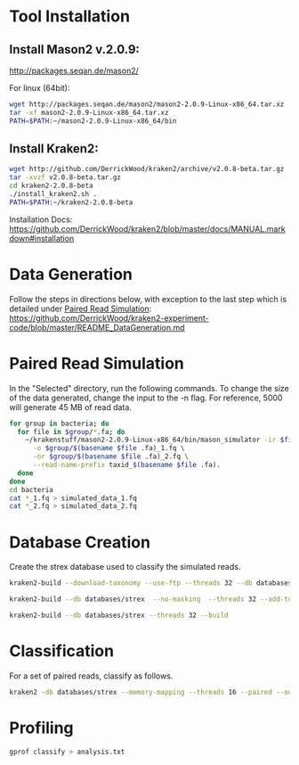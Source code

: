 # Tool Installation
## Install Mason2 v.2.0.9:
http://packages.seqan.de/mason2/

For linux (64bit):
```bash
wget http://packages.seqan.de/mason2/mason2-2.0.9-Linux-x86_64.tar.xz
tar -xf mason2-2.0.9-Linux-x86_64.tar.xz
PATH=$PATH:~/mason2-2.0.9-Linux-x86_64/bin
```

## Install Kraken2:

```bash
wget http://github.com/DerrickWood/kraken2/archive/v2.0.8-beta.tar.gz
tar -xvzf v2.0.8-beta.tar.gz
cd kraken2-2.0.8-beta
./install_kraken2.sh .
PATH=$PATH:~/kraken2-2.0.8-beta
```

Installation Docs:
https://github.com/DerrickWood/kraken2/blob/master/docs/MANUAL.markdown#installation

# Data Generation
Follow the steps in directions below, with exception to the last step which is detailed under [Paired Read Simulation](#Paired-Read-Simulation):
https://github.com/DerrickWood/kraken2-experiment-code/blob/master/README_DataGeneration.md

# Paired Read Simulation
In the "Selected" directory, run the following commands. To change the size of the data generated, change the input to the -n flag. For reference, 5000 will generate 45 MB of read data. 

```bash
for group in bacteria; do
  for file in $group/*.fa; do
    ~/krakenstuff/mason2-2.0.9-Linux-x86_64/bin/mason_simulator -ir $file --seed 42 -n 5000 --num-threads 4 \
      -o $group/$(basename $file .fa)_1.fq \
      -or $group/$(basename $file .fa)_2.fq \
      --read-name-prefix taxid_$(basename $file .fa).
  done
done
cd bacteria
cat *_1.fq > simulated_data_1.fq
cat *_2.fq > simulated_data_2.fq
```

# Database Creation
Create the strex database used to classify the simulated reads.
```bash
kraken2-build --download-taxonomy --use-ftp --threads 32 --db databases/strex
```
```bash
kraken2-build --db databases/strex  --no-masking  --threads 32 --add-to-library /datasets/kraken-public/krakenData/kraken2-experiment-code/strain_excluded.fna
```
```bash
kraken2-build --db databases/strex --threads 32 --build
```
# Classification
For a set of paired reads, classify as follows.
```bash
kraken2 -db databases/strex --memory-mapping --threads 16 --paired --output results.out simulated_data_1.fq simulated_data_2.fq
```
# Profiling
```bash
gprof classify > analysis.txt
 ```
